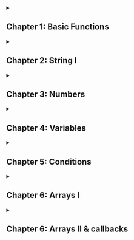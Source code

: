 <details>
  <summary><h2> Chapter 1: Basic Functions</h2></summary>

### Sum

```javascript
function sum (x, y)
{
  return x + y;
}
```

<br>

### Multiplication

```javascript
function multi (x, y)
{
  return x * y;
}
```

<br>

### Division

```javascript
function div (x, y)
{
  return x / y;
}
```

<br>

### Subtraction 

```javascript
function sub(x, y)
{
  return x + y;
}
```

<br>

### Exponentiation

```javascript
function exp (x, y)
{
  return x ** y;
}
```

<br>

### Remainder (Resto da divisão)

```javascript
function sum (x, y)
{
  return x % y;
}
```

#### Lembrete: cada função criada precisar conter o comando <code>return</code>, pois ele será responsável por entregar/retornar o resultado das atividades dentro da função.

</details>

<details>
  <summary><h2>Chapter 2: String I</h2></summary>

### Length

<p style="text-align: justify">A propriedade length é usada para retornar o comprimento de uma string</p>

```javascript
function getCharCount(variável)
{
    return variável.length;
}
```

<br>

### toUpperCase

<p style ="text-align: justify">Transforma a string em caixa alta</p>

```javascript
function shoutMyName(name)
{
    return name.toUpperCase;
}
```

<br>

### toLowerCase

<p style ="text-align: justify">Transforma a string em caixa baixa</p>

```javascript
function lowerName(name)
{
    return name.toLowerCase(name);
}
```

<br>

### Character acess

<p style ="text-align: justify"> Você pode acessar um caractere específico em uma string ao utilizar a sintaxe dos colchetes</p>

```javascript
function getFirstCharacter(name)
{
    return name[0];
}
```

<br>

<p style ="text-align> justify">Também é possível utilizar a função <code>.lenght</code> abaixo para buscar o último caractere dentro da função dos colchetes.</p>

```javascript
function getLastCharacter(name)
{
    return name[name.length-1];
}
```

<br>

### Substring

<p style="text-align">Uma substring é uma parte ou uma porção de uma string. Por exemplo, "rain" é uma substring da string "brain. Você pode recupear "rain" ao tomar os últimos quatro caracteres.</p>

**Exemplo:**

```javascript
function getDescription(text)
{
    console.log(text);
    return text.substring(0, 10); // Dois parâmetros: um de ínico e outro de fim
}
```

```javascript
function skipFirstCharacter(text)
{
    return text.substring(1); // Quando um, assume o fim como sendo o comprimento máximo da string
}
```

<br>

### Concatenation

<p style ="text-align: justify">Em JavaScript, o operador + irá se comportar de maneira diferente baseado nos tipos de valores que você usa com ele. Você já viu que <code>1 + 3 </code> irá retornar 4. Contudo, você poderia usar o operador + para concatenar duas strings. que significa unificar elas em uma única string.</p>

**Exemplo:**

```javascript
function concatInitials(firstNameInitial, lastNameInitial)
{
    return firstNameInitial + lastNameInitial;
}
```

<br>

### Interpolation

<p style ="text-align: justify">Strings Template suportam interpolação. Isso significa que você poderia escrever uma variável em sua string, e recuperar o seu valor. A sintaxe é direta ao ponto, você envolve a variável com <code>${variável}</code> </p>

**Exemplo:**

```javascript
function sayHello(name)
{
    return `Hello ${name}`;
}
```

<br>

### Interpolation advanced

**Exemplo:**

```javascript
function getFullName(firstName, lastName)
{
    return `${firstName} ${lastName}`;
}
```

<br>

### Multiline string

**Exemplo:**

```javascript
return `I am Learning JavaScript
and I found it to be
quite fun!`
```

<br>

### Capitalize

```javascript
function captalized(word)
{
  return word[0].toUpperCase() + word.substring(1).toLowerCase();
}
```

<br>

### at is similar to [] index, but can do negative index

```javascript
function index(word)
{
  return word.at(1);
}

```
</details>

<details>
  <summary><h2>Chapter 3: Numbers</h2></summary>

### Numeric separator (<code>_</code>)

<p style ="text-align: justify">Você pode representar números grandes mais claramente com o separador numério (<code>_</code>)</p>

```javascript
let nb = 1_000; // equivalent to 1000

let nb = 1_000_000; // 1000000 (1 million)
```

<br>

### Converting from number to string

<p style ="text-align: justify">Embora seja raramente utilizado, você pode converter um número para string ao chamar o método <code>to.string()</code></p>

```javascript
let answer = 42;
answer.toString(); //"42"
```

<br>

### NaN

<p>Você pode algumas vezes encontar <code>NaN</code> que significa <b>Not a Number</b>. Por exemplo, você tenta multiplicar um número por uma string. NaN é com frequência um sinal que algo está errado com seu código, na maioria das vezes vocês esqueceu de converter uma string para um número.</p>

<br>

### Converting string to number

<p style ="text-align: justify">Em alguns cenários, você iria preferir converter de uma string para um número, Por conta disso, você terá que usar o método <code>Number.parseInt()</code>.</p>

```javascript
let str = "42";
Number.parseInt(str, 10); //42
```

<p style ="text-align: justify">O nome da função é chamada <code>Numer.parseInt()</code>. Sim, incluindo the <code>Number</code>. É assim porque há um objeto global chamado <code>Number</code> que contém o método chamado <code>parseInt()</code>. Esse método espera dois parâmetros: o primeiro parâmetro é a string que você gostaria de converter em um número. O segundo argumeneto é a raiz que será usada na conversão.</p>

<p style ="text-align: justify">A raiz é a base do sistema numérico que você gostaria de usar. No seu caso, utilize o número pois representa a maneira que nós contamos números diariamente utilizando o sistema decimal. Sempre utilze a raiz em 10 para garantir a compatibilidade com o sistema decimal. Caso seja o sistema binário, utilize 2</p>

<br>

### Use cases for converting to a number

<p style ="text-align: justify">Há muitas razões que você gostaria de converter uma string para um número, porém, a mais comum é quando o número e digitado pelo usuáiro em uma caixa de texto or o número está sendo lido de um DOM. Como você verá, os valores serão sempre uma string mesmo se o usuário digitar um número.</p>

</details>

<details>
  <summary><h2>Chapter 4: Variables</h2></summary>

### Variables

<p>Há dois tipos de declarar variáveis em JavaScript.</p>


### let

<p style ="text-align: justify">A primeira que você escreve uma variável nova, use o prefixo <code>let</code>.</p>

```javascript
let name = "Sam";
console.log(name);
```

<p style ="text-align: justify">Isso define uma varíavel chamada <code>name</code> com o valor <code>"Sam"</code>. Da próxima vez que foz utilizar a variável, basta apenas o nome dela. Variável com prefixo <code>let</code> podem ser modificadas futuramente por qualquer outro tipo de valor.</p>


<br>

### const

<p style ="text-align: justify">Variáveis declaradas com <code>const</code> não podem ser modificadas depois com sinal <code>=</code> de atribuição. Esse tipo de prefixo é útil quando for definir variáveis e forçar que o comportamento seja o mais previsível.</p>

```javascript
const language = "C++"; // Cannot be re-assigned anymore
console.log(language); // "C++"
```

<br>

### let vs const

<p style ="text-align: justify">Para escolher entre <code>let</code> e <code>const</code> use o seguinte regra: sempre vá com <code>const</code> até você perceber que precisa atribuir um novo valor para a variável. Quando sim, mude para let.</p>
  
</details>

<details>
  <summary><h2>Chapter 5: Conditions</h2></summary>

### If

<p style ="text-align: justify">Sintaxe básica</p>

```javascript
const grade = 15;

if (grade >= 10)
{
    console.log("Passing grade");
}
```

<br>

### else

<p style ="text-align: justify">Sintaxe básica</p>

```javascript
const grade = 3;

if (grade >= 10)
{
    console.log("Passing grade");
}

else
{
    console.log("Failing grade");
}
```

<br>


### else if

<p style ="text-align: justify">Sintaxe básica</p>

```javascript
const grade = 10;

if (grade > 10) {
    console.log("Passing grade");
}

else if (grade === 10)
{
    console.log("Passing on the limit");
}

else
{
    console.log("Failing grade");
}
```

<br>

### advanced if

<p>Sintaxe básica</p>

```java script
function canVote(age)
{

    if (age >= 18)
    {
        return true;
    }

    else
    {
        return false;
    }

}
```

_Agora no estilo sofisticado_

```javascript
function canVote(age)
{
    if (age >=18)
    {
        return true;
    }

    return false;

}
```

<br>

### Legany note

<p style ="text-align: justify">Não utilize <code>==</code> para fazer comparações entre valores e/ou variáveis. Utilize no lugar <code>===</code>.</p>

```javascript
const a  = "2";
console.log(a == 2) // true!!!

console.log(a === 2) // false
```

<br>

### Returning booleans

<p style ="text-align: justify">Sempre que estiver retorando booleano, não é necessário utilizar if e elses</p>

```javascript
function isPassing(grade)
{

    if (grade >= 10)
    {
        return true;
    }

    else
    {
        return false;
    }

}

isPassing(12);
```

_Pode ser simplicado com:_

```javascript
function isPassing(grade)
{
    return grade >= 10;
}
```

<br>

### Even & Odd

<p style ="text-align: justify">O operator <code>%</code> pode ser utilizad para retornar se tal número é par ou ímpar.</p>

```javascript
// even numbers
4 % 2 // 0
6 % 2 // 0
8 % 2 // 0
10 % 2 // 0

// odd numbers
3 % 2 // 1
5 % 2 // 1
7 % 2 // 1
9 % 2 // 1
```

<br>

### The ternary operator

<p style ="text-align: justify">Condições também podem ser feitas utilizando o operador ternário <code>?</code>.</p>

```javascript
function evenOrOdd(number)
{

    if (number % 2 === 0)
    {
        return "even";
    }
    return "odd";
}
```

_Modo ternário_

```javascript
function evenOrOdd(number)
{
  return (number % 2 === 0) ? "even": "odd";
}
```

_O operador ternário possui a seguinte sintaxe_

```
condition ? expressionWhenTrue: expressionWhenFalse
```

</details>

<details>
  <summary><h2>Chapter 6: Arrays I</h2></summary>

### Arrays

```javascript
const users = []; // empty array
const grades = [10, 8, 13, 15]; // array of numbers
const attendees = ["Sam", "Alex"]; // array of strings
const values = [10, false, "John"]; // mixed
```

<p style ="text-align: justify">Vetores permitem você armazenar vários tipos de dados diferentes em uma mesma variável. Dessa forma, a variável em questão assume a condição de uma variável que possuem diversos valores individuais. Semelhante a Strins, também é possível as seguintes funções: <code>length</code>, <code>at()</code>, acesso pelo índice <code>[]</code> e adicionar novos valores ao final do vetor <code>push()</code></p>

```javascript
const numbers = [1, 2, 3, '4'];

numbers.push(11); // Ao final do vetor;
numbers[1] // 2;
numbers.at(-1) // 3;
numbers.length; // 5;
```

<br>

### Array forEach

```javascript
const grades = [10, 8, 13];

grades.forEach(function(grade)
{
    // do something with individual grade
    console.log(grade);
});
```

<p style ="text-align: justify">Iteração em um vetor é um dos conceito mais importantes em JavaScript. O método <code>.forEach</code> permite a você executar a função <code>callback</code> para item do vetor. Um <i>callback</i> é uma definição de função passada como parâmetro para outra função. No caso acima, a função <code>function(grade)</code> é passada como parâmetro para a iteração buscar os índices dentro do vetor.</p>

```javascript
const grades = [10, 8, 13];
// this is the callback
function(grade) {
    console.log(grade);
}
// call the callback with grade = 10 (grades[0])
console.log(grade); // will log 10
// call the callback with grade = 8 (grades[1])
console.log(grade); // will log 8
// call the callback with grade = 13 (grades[2])
console.log(grade); // will log 13
```

<br>

### How does it know that it's "grade"

```javascript
const grades = [10, 8, 13];

const gradis = [10, 0 ,10];

grades.forEach(function(grade)
{
    // do something with individual grade
    console.log(grade);
});

// Resultado
10
8
13

gradis.forEach(function(gradi)
{
    // do something with individual grade
    console.log(gradi);
});

// Resultado
10
0
10

```

<p style ="text-align: justify">Como pode ter observado, a variável grades é diferente do nome pasado como parâmetro. O que acontece é que no caso do <code>.forEach()</code> o javaScript supôe que o primeiro parâmetro passado é o parâmetro percetence ao vetor <code>grades</code> pois o método está sendo inicializado através da varíavel <code>grades</code></p>

<br>

### Return confusion

<p style ="text-align: justify">Nomear variáveis com um nome claro a faz muito mais fácil de entender para você e para outros. É sempre bom utilizar plural para o nome do vetor e singular para o item do vetor.</p>

```javascript
const grades = [10, 14, 15]; // array (plural)
grades.forEach(function(grade)
{ // array item (singular)
    console.log(grade);
});


const people = ["Sam", "Alex"]; // array (plural)
people.forEach(function(person)
{ // array item (singular)
    console.log(person);
});
```

<br>

### Returning from loop

<p style ="text-align: justify">Existe um erro comum que ocorre quando você tenta retornar de uma função que contém <code>.forEach()</code>.</p>

```javascript
function logUserIds(userIds) {
    userIds.forEach(function(userId) {
        console.log(userId);
        return true; // does this work as expected?
    });
}
```

_O código acima não executa como esperado por quem o escreveu_

```javascript
function logUserIds(userIds) {
    userIds.forEach(function(userId) {
        console.log(userId);
    });
    return true; // or is this the correct way?
}
```

_O código acima funciona como esperado pois o <code>return</code> está dentro da função e não dentro do método._

<p>Isso acontece porque um retorno somente funciona como filha direta de sua função, e não como sendo um descendente.</p>

</details>

<details>
  <summary><h2>Chapter 6: Arrays II & callbacks</h2></summary>

### Array filter

<p></p>
  
</details>
